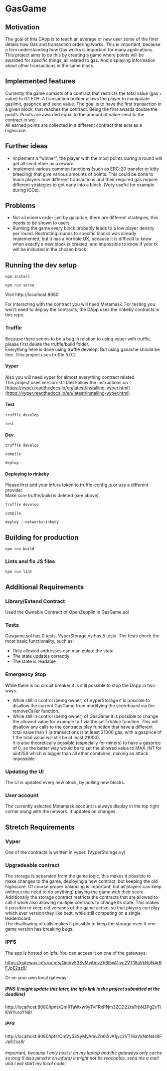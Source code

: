 # GasGame

## Motivation

The goal of this DApp is to teach an average or new user some of the finer details how Gas and transaction ordering works. This is important, because a firm understanding how Gas works is important for many applications.  
This project aims to do this by creating a game where points will be awarded for specific things, all related to gas. And displaying information about other transactions in the same block.  

## Implemented features

Currently the game consists of a contract that restricts the total value (gas + value) to 0.1 ETH. A transaction builder allows the player to manipulate gaslimit, gasprice and send value. The goal is to have the first transaction in a given block, that reaches the contract. Being the first awards double the points. Points are awarded equal to the amount of value send to the contract in wei.  
All earned points are collected in a different contract that acts as a highscore.

## Further ideas

- Implement a "winner", the player with the most points during a round will get all send ether as a reward
- Implement various common functions (such as ERC-20 transfer or kitty breeding) that give various amounts of points. This could be done to teach players how different transactions and their required gas require different strategies to get early into a block. (Very useful for example during ICOs).

## Problems

- Not all miners order just by gasprice, there are different strategies, this needs to be shown to users
- Running the game every block probably leads to a low player density per round. Restricting rounds to specific blocks was already implemented, but it has a horrible UX, because it is difficult to know when exactly a new block is created, and impossible to know if your tx will be included in the chosen block.


## Running the dev setup

```
npm install
```

```
npm run serve
```

Visit http://localhost:8080

For interacting with the contract you will need Metamask.
For testing you won't need to deploy the contracts, the DApp uses the rinkeby contracts in this repo.

### Truffle

Because there seems to be a bug in relation to using vyper with truffle, please first delete the truffle/build folder.  
Everything here is done using truffle develop. But using ganache should be fine.
This project uses truffle 5.0.2

#### Vyper
Also you will need vyper for almost everything contract related.  
This project uses version: 0.1.0b6
Follow the instructions on [https://vyper.readthedocs.io/en/latest/installing-vyper.html](https://vyper.readthedocs.io/en/latest/installing-vyper.html)

#### Test

```
truffle develop
```

```
test
```

#### Dev

```
truffle develop
```

```
compile
```

```
deploy
```

#### Deploying to rinkeby

Please first add your infura token to truffle-config.js or use a different provider.  
Make sure truffle/build is deleted (see above).

```
truffle develop
```

```
compile
```

```
deploy --network=rinkeby
```


## Building for production
```
npm run build
```

### Lints and fix JS files
```
npm run lint
```


## Additional Requirements

### Library/Extend Contract

Used the Ownable Contract of OpenZepplin in GasGame.sol

### Tests

Gasgame.sol has 0 tests.
VyperStorage.vy has 5 tests.
The tests check the most basic functionality, such as:
- Only allowed addresses can manipulate the state
- The state updates correctly
- The state is readable

### Emergency Stop

While there is no circuit breaker it is still possible to stop the DApp in two ways.
- While still in control  (being owner) of VyperStorage it is possible to disallow the current GasGame from modifying the scoreboard via the removeCaller function.
- While still in control (being owner) of GasGame it is possible to change the allowed value for example to 1 via the setTxValue function. This will disallow any calls to the contracts play function that have a different total value than 1 (a transactions is at least 21000 gas, with a gasprice of 1 the total value will still be at least 21000).  
It is also theoretically possible (especially for miners) to have a gasprice of 0, so the better way would be to set the allowed value to MAX_INT for uint256 which is bigger than all ether combined, making an attack impossible

###  Updating the UI

The UI is updated every new block, by polling new blocks.

### User account
The currently selected Metamask account is always display in the top right corner along with the network. It updates on changes.

## Stretch Requirements

### Vyper

One of the contracts is written in vyper. (VyperStorage.vy)

### Upgradeable contract

The storage is separated from the game logic, this makes it possible to make changes to the game, deploying a new contract, but keeping the old highscore.
Of course proper balancing is important, but all players can keep (without the need to do anything) playing the game with their score.  
Additionally the storage contract restricts the contracts that are allowed to call it while also allowing multiple contracts to change its state. This makes it possible to keep old versions of the game active, so that players can play which ever version they like best, while still competing on a single leaderboard.  
The disallowing of calls makes it possible to keep the storage even if one game version has breaking bugs.  

### IPFS

The app is hosted on ipfs. You can access it on one of the gateways:

https://gateway.ipfs.io/ipfs/QmVy53SyMyAmvZb6i5vA1jyc2VT18aVkNbN4rBFJpE2sz8/

Or on your own local gateway:

##### IPNS (I might update this later, the ipfs link is the project submitted at the deadline)  
http://localhost:8080/ipns/QmRTaWxw9yTvFRxPNm3ZCD22raTrbN2PgZvTiKWYuroYN8/

##### IPFS  
http://localhost:8080/ipfs/QmVy53SyMyAmvZb6i5vA1jyc2VT18aVkNbN4rBFJpE2sz8/

###### Important, because I only host it on my laptop and the gateways only cache so long (I also pined it on infura) it might not be reachable, send me a mail and I will start my local node.
